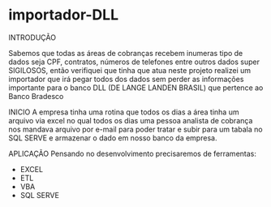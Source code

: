 # importador-DLL

INTRODUÇÃO

Sabemos que todas as áreas de cobranças recebem inumeras tipo de dados seja CPF, contratos, números de telefones entre outros dados super SIGILOSOS, então verifiquei que tinha que atua neste projeto realizei um importador que irá pegar todos dos dados sem perder as informações importante para o banco DLL (DE LANGE LANDEN BRASIL) que pertence ao Banco Bradesco



INICIO
A empresa tinha uma rotina que todos os dias a área tinha um arquivo via excel no qual todos os dias uma pessoa analista de cobrança nos mandava arquivo por e-mail para poder tratar e subir para um tabala no SQL SERVE e armazenar o dado em nosso banco da empresa.


APLICAÇÃO 
Pensando no desenvolvimento precisaremos de ferramentas:
- EXCEL
- ETL
- VBA
- SQL SERVE
  
